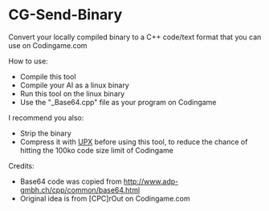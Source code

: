 # CG-Send-Binary
Convert your locally compiled binary to a C++ code/text format that you can use on Codingame.com

How to use:
* Compile this tool 
* Compile your AI as a linux binary
* Run this tool on the linux binary
* Use the "_Base64.cpp" file as your program on Codingame

I recommend you also:
* Strip the binary
* Compress it with [UPX](https://upx.github.io/)
before using this tool, to reduce the chance of hitting the 100ko code size limit of Codingame

Credits:
* Base64 code was copied from http://www.adp-gmbh.ch/cpp/common/base64.html
* Original idea is from [CPC]rOut on Codingame.com
